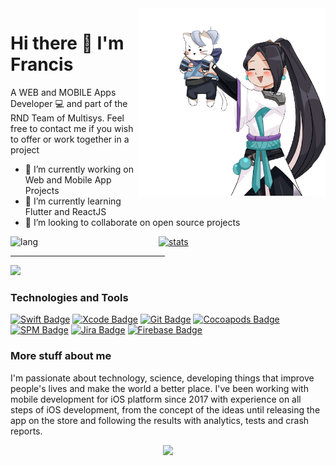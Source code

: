 <img display="float" align="right" width="300" src="https://raw.githubusercontent.com/dickyrey/dickyrey/main/download-removebg-preview.png">
<h1 align="left">Hi there 👋  I'm Francis</h1> 
A WEB and MOBILE Apps Developer 💻 and part of the RND Team of Multisys. 
Feel free to contact me if you wish to offer or work together in a project

- 🔭 I’m currently working on Web and Mobile App Projects
- 🌱 I’m currently learning Flutter and ReactJS
- 👯 I’m looking to collaborate on open source projects

<div>
<a href="https://github.com/fjbMultisys/github-readme-stats"><img src="https://github-readme-stats.vercel.app/api/top-langs?username=fjbMultisys&theme=transparent&hide_border=true&show_icons=true&locale=en&hide=html,javascript" width="47%" align="left" alt="lang"/></a>
<a href="https://github.com/fjbMultisys/github-readme-stats"><img src="https://github-readme-stats.vercel.app/api?username=fjbMultisys&theme=transparent&hide_border=true&show_icons=true&count_private=true" width="49%"  alt="stats"/></a>
<hr width="49%" />
<a href="https://git.io/streak-stats"><img src="http://github-readme-streak-stats.herokuapp.com?user=fjbMultisys&theme=github-dark-blue&hide_border=true&currStreakLabel=417E87&sideLabels=417E87&stroke=417E87&currStreakNum=7FFF00&background=00000000" width="49%" /></a>
</div>

### Technologies and Tools

[![Swift Badge](https://img.shields.io/badge/-Swift-D84A26?style=for-the-badge&labelColor=black&logo=apple&logoColor=FFF)](https://developer.apple.com/swift/)
[![Xcode Badge](https://img.shields.io/badge/-Xcode-007acc?style=for-the-badge&labelColor=black&logo=apple&logoColor=FFF)](https://developer.apple.com/xcode/)
[![Git Badge](https://img.shields.io/badge/-Git-3C873A?style=for-the-badge&labelColor=black&logo=git&logoColor=3C873A)](https://git-scm.com)
[![Cocoapods Badge](https://img.shields.io/badge/-Pods-E03424?style=for-the-badge&labelColor=black&logo=cocoapods&logoColor=E03424)](https://cocoapods.org)
[![SPM Badge](https://img.shields.io/badge/-SPM-007acc?style=for-the-badge&labelColor=black&logo=apple&logoColor=FFF)](https://developer.apple.com/documentation/swift_packages)
[![Jira Badge](https://img.shields.io/badge/-Jira-1B46AC?style=for-the-badge&labelColor=black&logo=jira&logoColor=1B46AC)](https://www.atlassian.com/software/jira)
[![Firebase Badge](https://img.shields.io/badge/-Firebase-F7CD51?style=for-the-badge&labelColor=black&logo=firebase&logoColor=F7CD51)](https://firebase.google.com)

### More stuff about me

I'm passionate about technology, science, developing things that improve people's lives and make the world a better place. I've been working with mobile development for iOS platform since 2017 with experience on all steps of iOS development, from the concept of the ideas until releasing the app on the store and following the results with analytics, tests and crash reports.


<p align="center">
<a href="https://github.com/fjbMultisys/github-readme-activity-graph"><img src="https://github-readme-activity-graph.cyclic.app/graph?username=fjbMultisys&theme=github-dark&hide_title=true&hide_border=true&bg_color=00000000&color=417E87&point=7FFF00" width="98%" /></a>
</p>
